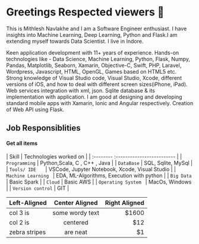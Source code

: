 # Greetings Respected viewers 👋

This is Mithlesh Navlakhe and I am a Software Engineer enthusiast. I have insights into Machine Learning, Deep Learning, Python and Flask.I am extending myself towards Data Scientist. I live in Indore.

Keen application development with 11+ years of experience. Hands-on technologies like - Data Science, Machine Learning, Python, Flask, Numpy, Pandas, Matplotlib, Seaborn, Xamarin, Objective-C, Swift, PHP, Laravel, Wordpress, Javascript, HTML, OpenGL, Games based on HTML5 etc. 
Strong knowledge of Visual Studio code, Visual Studio, Xcode, different versions of iOS, and how to deal with different screen sizes(iPhone, iPad). Web services integration with xml, json. Sqlite database & its implementation with application. I am good at designing and developing standard mobile apps with Xamarin, Ionic and Angular respectively. Creation of Web API using Flask.

## Job Responsiblities

#### Get all items

| Skill |  Technologies worked on       |
| :--------  :------------------------- |
| `Programming` | Python,Scala, C , C++ , Java |
| `DataBase` | SQL, Sqlite, MySql |
| `Tools/ IDE	` | VSCode, Jupyter Notebook, Xcode, Visual Studio |
| `Machine Learning	` | EDA, ML-Algorithms, Execution with python |
| `Big Data	` | Basic Spark |
| `Cloud` | Basic AWS |
| `Operating System	` | MacOs, Windows |
| `Version control` | GIT |

| Left-Aligned  | Center Aligned  | Right Aligned |
| :------------ |:---------------:| -----:|
| col 3 is      | some wordy text | $1600 |
| col 2 is      | centered        |   $12 |
| zebra stripes | are neat        |    $1 |


<!--
**Mithlesh-Navlakhe/Mithlesh-Navlakhe** is a ✨ _special_ ✨ repository because its `README.md` (this file) appears on your GitHub profile.

Here are some ideas to get you started:

- 🔭 I’m currently working on ...
- 🌱 I’m currently learning ...
- 👯 I’m looking to collaborate on ...
- 🤔 I’m looking for help with ...
- 💬 Ask me about ...
- 📫 How to reach me: ...
- 😄 Pronouns: ...
- ⚡ Fun fact: ...
-->
